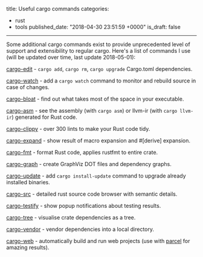 title: Useful cargo commands
categories:
  - rust
  - tools
published_date: "2018-04-30 23:51:59 +0000"
is_draft: false
---
Some additional cargo commands exist to provide unprecedented level of support and extensibility to regular cargo. Here's a list of commands I use (will be updated over time, last update 2018-05-01):

[cargo-edit](https://github.com/killercup/cargo-edit) -  `cargo add`, `cargo rm`, `cargo upgrade` Cargo.toml dependencies.

[cargo-watch](https://github.com/passcod/cargo-watch) - add a `cargo watch` command to monitor and rebuild source in case of changes.

[cargo-bloat](https://github.com/RazrFalcon/cargo-bloat) - find out what takes most of the space in your executable.

[cargo-asm](https://github.com/gnzlbg/cargo-asm) - see the assembly (with `cargo asm`) or llvm-ir (with `cargo llvm-ir`) generated for Rust code.

[cargo-clippy](https://github.com/rust-lang-nursery/rust-clippy) - over 300 lints to make your Rust code tidy.

[cargo-expand](https://github.com/dtolnay/cargo-expand) - show result of macro expansion and #[derive] expansion.

[cargo-fmt](https://github.com/rust-lang-nursery/rustfmt) - format Rust code, applies rustfmt to entire crate.

[cargo-graph](https://github.com/kbknapp/cargo-graph) - create GraphViz DOT files and dependency graphs.

[cargo-update](https://github.com/nabijaczleweli/cargo-update) - add `cargo install-update` command to upgrade already installed binaries.

[cargo-src](https://github.com/nrc/cargo-src) - detailed rust source code browser with semantic details.

[cargo-testify](https://github.com/greyblake/cargo-testify) - show popup notifications about testing results.

[cargo-tree](https://github.com/sfackler/cargo-tree) - visualise crate dependencies as a tree.

[cargo-vendor](https://github.com/alexcrichton/cargo-vendor) - vendor dependencies into a local directory.

[cargo-web](https://github.com/koute/cargo-web) - automatically build and run web projects (use with [parcel](https://github.com/koute/parcel-plugin-cargo-web) for amazing results).

